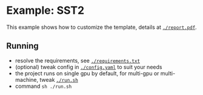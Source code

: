 # Example: SST2

This example shows how to customize the template,
details at [`./report.pdf`](./report.pdf).

## Running

- resolve the requirements, see [`./requirements.txt`](./requirements.txt)
- (optional) tweak config in [`./config.yaml`](./config.yaml) to suit your needs
- the project runs on single gpu by default,
for multi-gpu or multi-machine, tweak [`./run.sh`](./run.sh)
- command `sh ./run.sh`